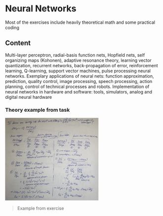 # Neural Networks


Most of the exercises include heavily theoretical math and some practical coding


## Content

Multi-layer perceptron, radial-basis function nets, Hopfield nets, self organizing maps (Kohonen), adaptive resonance theory, learning vector quantization, recurrent networks, back-propagation of error, reinforcement learning, Q-learning, support vector machines, pulse processing neural networks. Exemplary applications of neural nets: function approximation, prediction, quality control, image processing, speech processing, action planning, control of technical processes and robots. Implementation of neural networks in hardware and software: tools, simulators, analog and digital neural hardware


### Theory example from task

<img src="https://github.com/cuneyterem8/uni_bonn_background/blob/main/neural_networks/image.png?raw=true" width="60%" height="60%">

> Example from exercise
